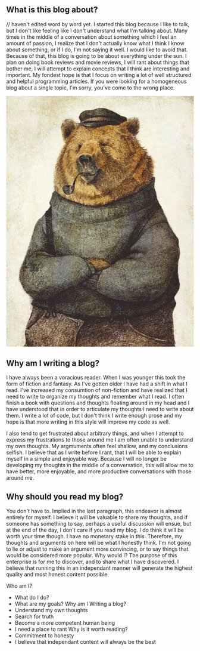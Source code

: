 ## What is this blog about?

// haven't edited word by word yet.
I started this blog because I like to talk, but I don't like feeling like I don't understand what I'm talking about.
Many times in the middle of a conversation about something which I feel an amount of passion, I realize that I don't actually
know what I think I know about something, or if I do, I'm not saying it well. I would like to avoid that.
Because of that, this blog is going to be about everything under the sun. I plan on doing book reviews and
movie reviews, I will rant about things that bother me, I will attempt to explain concepts that I think are
interesting and important. My fondest hope is that I focus on writing a lot of well structured and helpful programming
articles. If you were looking for a homogeneous blog about a single topic, I'm sorry, you've come to the wrong place.

<img src="/assets/images/posts/why-blog/bear-sailor.jpg"></img>

## Why am I writing a blog?

I have always been a voracious reader. When I was younger this took the form of fiction and fantasy. As I've gotten
older I have had a shift in what I read. I've increased my
consumtion of non-fiction and have realized that I need to write to organize my thoughts and remember what I read.
I often finish a book with questions and thoughts floating around in my head and I have understood that in order
to articulate my thoughts I need to write about them. 
I write a lot of code, but I don't think I write enough prose and my hope is that more writing in this style will
improve my code as well. 

I also tend to get frustrated about arbitrary things, and when I attempt to express my frustrations to those around me 
I am often unable to understand my own thoughts. 
My argmuments often feel shallow, and my conclusions selfish. 
I believe that as I write before I rant, that I will be able to explain myself in a simple and enjoyable way.
Because I will no longer be developing my thoughts in the middle of a conversation, this will
allow me to have better, more enjoyable, and more productive conversations with those around me.

## Why should you read my blog?

You don't have to. Implied in the last paragraph, this endeavor is almost entirely for myself. 
I believe it will be valuable to share my thoughts, and if someone has something to say, 
perhaps a useful discussion will ensue, but at the end of the day, I don't care if you read my blog.
I do think it will be worth your time though.
I have no monetary stake in this. Therefore, my thoughts and arguments on here will be what I honestly think.
I'm not going to lie or adjust to make an argument more convincing, or to say things that would be considered more popular.
Why would I? The purpose of this enterprise is for me to discover, and to share what I have discovered.
I believe that running this in an independant manner will generate the highest quality and most honest content possible.


Who am I?
- What do I do?
- What are my goals?
Why am I Writing a blog?
- Understand my own thoughts
- Search for truth
- Become a more competent human being
- I need a place to rant
Why is it worth reading?
- Commitment to honesty
- I believe that independant content will always be the best
